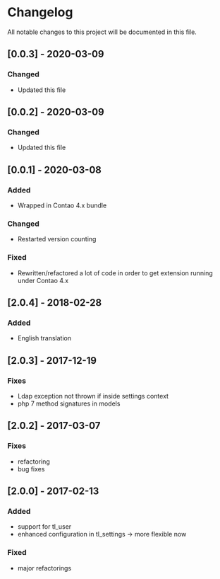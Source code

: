 # Changelog
All notable changes to this project will be documented in this file.

## [0.0.3] - 2020-03-09

### Changed
- Updated this file

## [0.0.2] - 2020-03-09

### Changed
- Updated this file

## [0.0.1] - 2020-03-08

### Added
- Wrapped in Contao 4.x bundle

### Changed
- Restarted version counting

### Fixed
- Rewritten/refactored a lot of code in order to get extension running under Contao 4.x

## [2.0.4] - 2018-02-28

### Added
- English translation

## [2.0.3] - 2017-12-19

### Fixes
- Ldap exception not thrown if inside settings context
- php 7 method signatures in models

## [2.0.2] - 2017-03-07

### Fixes
- refactoring
- bug fixes

## [2.0.0] - 2017-02-13

### Added
- support for tl_user
- enhanced configuration in tl_settings -> more flexible now

### Fixed
- major refactorings
